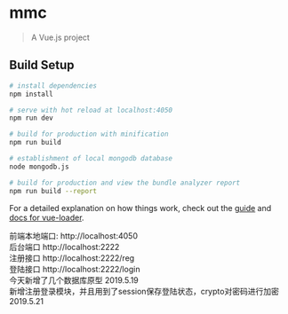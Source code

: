 # mmc

> A Vue.js project

## Build Setup

``` bash
# install dependencies
npm install

# serve with hot reload at localhost:4050
npm run dev

# build for production with minification
npm run build

# establishment of local mongodb database
node mongodb.js

# build for production and view the bundle analyzer report
npm run build --report
```

For a detailed explanation on how things work, check out the [guide](http://vuejs-templates.github.io/webpack/) and [docs for vue-loader](http://vuejs.github.io/vue-loader).

前端本地端口:  http://localhost:4050</br>
后台端口  http://localhost:2222</br>
      注册接口 http://localhost:2222/reg</br>
      登陆接口  http://localhost:2222/login</br>
今天新增了几个数据库原型  2019.5.19</br>
新增注册登录模块，并且用到了session保存登陆状态，crypto对密码进行加密 2019.5.21
